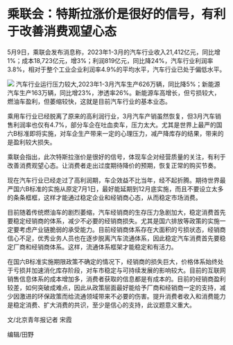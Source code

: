 # 乘联会：特斯拉涨价是很好的信号，有利于改善消费观望心态

5月9日，乘联会发布消息称，2023年1-3月的汽车行业收入21,412亿元，同比增1%；成本18,723亿元，增3%；利润819亿元，同比降24%，汽车行业利润率3.8%，相对于整个工业企业利润率4.9%的平均水平，汽车行业已处于偏低水平。

![](https://inews.gtimg.com/om_bt/OLKXSdud8WsS3eh80bN6JTsHT_pB6Xm22XIZg5w8iK_rEAA/1000)
汽车行业运行压力较大,2023年1-3月汽车生产626万辆，同比降5%；新能源汽车生产163万辆，同比增23%，渗透率26%。新能源车高增长，但亏损较大，燃油车盈利，但萎缩较快，这就是目前汽车行业的基本业态。

乘用车行业已经脱离了原来的高利润行业，3月汽车产销虽然恢复，但3月汽车销售利润率也仅有4.7%，部分车企在吐血卖车，压力太大。尤其是世界上最严的国六B标准即将实施，对车企生产带来一定的心理压力，减产降库存的结果，带来的是盈利较大损失。

乘联会指出，此次特斯拉涨价是很好的信号，体现车企对经营质量的关注，有利于改善消费观望心态。让消费者走出过度期待降价的预期，恢复正常的购买节奏。

现在汽车行业已经走过了高利润期，车企效益不比当年，经不起折腾。期待世界最严国六B标准的实施从原定7月1日，最好能延期到12月底实施，而且不要设立太多的条条框框，这样才能通过稳定企业和经销商心态，从而稳定市场消费。

目前随着传统燃油车的剧烈萎缩，汽车经销商的生存压力急剧加大，稳定消费首先要稳定经销商的体系，减少不必要的经销商损失。尤其是国六排放等政策的实施一定要考虑产业链脆弱的承受能力。目前经销商体系存在大面积的亏损状态，经销商信心不足，优秀业务人员也在逐步脱离汽车流通体系，因此稳定汽车消费首先要稳定厂商和经销商体系。这样，流通体系框架才能稳定和有活力。

在国六B标准实施期限政策不确定的情况下，经销商的损失巨大，价格体系始终处于亏损并加速消化库存阶段，对车市稳定与可持续发展的影响较大。目前的互联网销售信息体系的成本增加多，消费者获取的信息都是有成本的。目前的经销商盈利较差，如何突破成难点，因此从政策层面最好能给予厂商和经销商一定的支持，减少因激进的环保政策而给流通领域带来不必要的伤害。提升消费者收入和消费能力是稳定消费、扩大消费的共识，至少是信心的支持，此议题意义重大。

文/北京青年报记者 宋霞

编辑/田野

